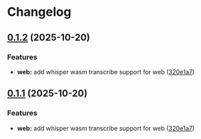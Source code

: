 # Changelog

## [0.1.2](https://github.com/odest/katip/compare/v0.1.1...v0.1.2) (2025-10-20)


### Features

* **web:** add whisper wasm transcribe support for web ([320e1a7](https://github.com/odest/katip/commit/320e1a7bd3bc0e5e85685bc102267c356f6d1fc5))

## [0.1.1](https://github.com/odest/katip/compare/v0.1.0...v0.1.1) (2025-10-20)


### Features

* **web:** add whisper wasm transcribe support for web ([320e1a7](https://github.com/odest/katip/commit/320e1a7bd3bc0e5e85685bc102267c356f6d1fc5))
